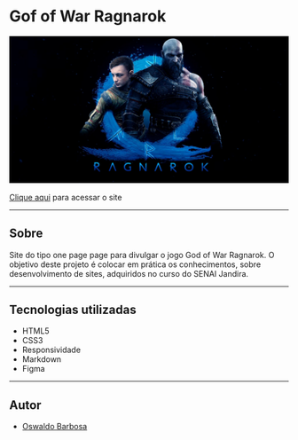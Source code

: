 # Gof of War Ragnarok

![](./img/background-home.jpg)

[Clique aqui](https://oswaldbarbosa.github.io/headphone-purple/) para acessar o site

---
## Sobre
Site do tipo one page page para divulgar o jogo God of War Ragnarok.
O objetivo deste projeto é colocar em prática os conhecimentos, sobre desenvolvimento de sites, adquiridos no curso do SENAI Jandira.

---
## Tecnologias utilizadas
- HTML5
- CSS3
- Responsividade
- Markdown
- Figma

---
## Autor
- [Oswaldo Barbosa](https://www.linkedin.com/in/oswaldo-barbosa-265115242/)